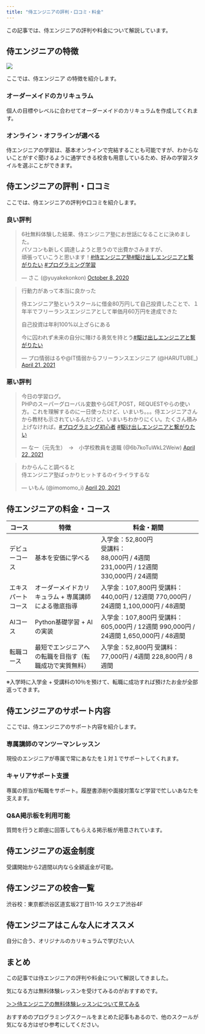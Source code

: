 ```yaml
---
title: "侍エンジニアの評判・口コミ・料金"
---
```

この記事では、侍エンジニアの評判や料金について解説しています。

侍エンジニアの特徴
---------

![](https://motoppe.net/wp-content/uploads/2021/05/samuraiengineer.png)

ここでは、侍エンジニア の特徴を紹介します。

### オーダーメイドのカリキュラム

個人の目標やレベルに合わせてオーダーメイドのカリキュラムを作成してくれます。

### オンライン・オフラインが選べる

侍エンジニアの学習は、基本オンラインで完結することも可能ですが、わからないことがすぐ聞けるように通学できる校舎も用意しているため、好みの学習スタイルを選ぶことができます。

侍エンジニアの評判・口コミ
-------------

ここでは、侍エンジニアの評判や口コミを紹介します。

### 良い評判

> 6社無料体験した結果、侍エンジニア塾にお世話になることに決めました。  
> パソコンも新しく調達しようと思うので出費かさみますが、  
> 頑張っていこうと思います！[\#侍エンジニア塾](https://twitter.com/hashtag/%E4%BE%8D%E3%82%A8%E3%83%B3%E3%82%B8%E3%83%8B%E3%82%A2%E5%A1%BE?src=hash&ref_src=twsrc%5Etfw)[\#駆け出しエンジニアと繋がりたい](https://twitter.com/hashtag/%E9%A7%86%E3%81%91%E5%87%BA%E3%81%97%E3%82%A8%E3%83%B3%E3%82%B8%E3%83%8B%E3%82%A2%E3%81%A8%E7%B9%8B%E3%81%8C%E3%82%8A%E3%81%9F%E3%81%84?src=hash&ref_src=twsrc%5Etfw) [\#プログラミング学習](https://twitter.com/hashtag/%E3%83%97%E3%83%AD%E3%82%B0%E3%83%A9%E3%83%9F%E3%83%B3%E3%82%B0%E5%AD%A6%E7%BF%92?src=hash&ref_src=twsrc%5Etfw)
>
> — さこ (@yuyakekonkon) [October 8, 2020](https://twitter.com/yuyakekonkon/status/1314104512638976005?ref_src=twsrc%5Etfw)

> 行動力があって本当に良かった
>
> 侍エンジニア塾というスクールに借金80万円して自己投資したことで、１年半でフリーランスエンジニアとして単価月60万円を達成できた
>
> 自己投資は年利100%以上ざらにある
>
> 今に囚われず未来の自分に賭ける勇気を持とう[\#駆け出しエンジニアと繋がりたい](https://twitter.com/hashtag/%E9%A7%86%E3%81%91%E5%87%BA%E3%81%97%E3%82%A8%E3%83%B3%E3%82%B8%E3%83%8B%E3%82%A2%E3%81%A8%E7%B9%8B%E3%81%8C%E3%82%8A%E3%81%9F%E3%81%84?src=hash&ref_src=twsrc%5Etfw)
>
> — プロ情弱はるや@IT情弱からフリーランスエンジニア (@HARUTUBE_) [April 21, 2021](https://twitter.com/HARUTUBE_/status/1384661167084384258?ref_src=twsrc%5Etfw)

### 悪い評判

> 今日の学習ログ。  
> PHPのスーパーグローバル変数やらGET,POST，REQUESTやらの使い方。これを理解するのに一日使ったけど、いまいち。。。侍エンジニアさんから教材も示されているんだけど、いまいちわかりにくい。たくさん積み上げなければ。[\#プログラミング初心者](https://twitter.com/hashtag/%E3%83%97%E3%83%AD%E3%82%B0%E3%83%A9%E3%83%9F%E3%83%B3%E3%82%B0%E5%88%9D%E5%BF%83%E8%80%85?src=hash&ref_src=twsrc%5Etfw) [\#駆け出しエンジニアと繋がりたい](https://twitter.com/hashtag/%E9%A7%86%E3%81%91%E5%87%BA%E3%81%97%E3%82%A8%E3%83%B3%E3%82%B8%E3%83%8B%E3%82%A2%E3%81%A8%E7%B9%8B%E3%81%8C%E3%82%8A%E3%81%9F%E3%81%84?src=hash&ref_src=twsrc%5Etfw)
>
> — なー（元先生）　→　小学校教員を退職 (@6b7koTuWkL2Weiw) [April 22, 2021](https://twitter.com/6b7koTuWkL2Weiw/status/1385195478074134528?ref_src=twsrc%5Etfw)

> わからんこと調べると  
> 侍エンジニア塾ばっかりヒットするのイライラするな
>
> — いもん (@imomomo_i) [April 20, 2021](https://twitter.com/imomomo_i/status/1384655560549691394?ref_src=twsrc%5Etfw)

## 侍エンジニアの料金・コース

コース|特徴|料金・期間
---|---|---
デビューコース|基本を安価に学べる|入学金：52,800円 <br> 受講料： <br> 88,000円 / 4週間 <br> 231,000円 / 12週間 <br> 330,000円 / 24週間|
エキスパートコース | オーダーメイドカリキュラム + 専属講師による徹底指導 | 入学金：107,800円  受講料：  440,00円 / 12週間  770,000円 / 24週間  1,100,000円 / 48週間
AIコース | Python基礎学習 + AIの実装 | 入学金：107,800円  受講料：  605,000円 / 12週間  990,000円 / 24週間  1,650,000円 / 48週間
転職コース| 最短でエンジニアへの転職を目指す（転職成功で実質無料） | 入学金：52,800円  受講料：  77,000円 / 4週間  228,800円 / 8週間  

※入学時に入学金 + 受講料の10％を預けて、転職に成功すれば預けたお金が全部返ってきます。

## 侍エンジニアのサポート内容

ここでは、侍エンジニアのサポート内容を紹介します。

### 専属講師のマンツーマンレッスン

現役のエンジニアが専属で常にあなたを１対１でサポートしてくれます。

### キャリアサポート支援

専属の担当が転職をサポート。履歴書添削や面接対策など学習で忙しいあなたを支えます。

### Q&A掲示板を利用可能

質問を行うと即座に回答してもらえる掲示板が用意されています。

## 侍エンジニアの返金制度

受講開始から2週間以内なら全額返金が可能。

## 侍エンジニアの校舎一覧

渋谷校：東京都渋谷区道玄坂2丁目11-1G スクエア渋谷4F

## 侍エンジニアはこんな人にオススメ

自分に合う、オリジナルのカリキュラムで学びたい人

## まとめ

この記事では侍エンジニアの評判や料金について解説してきました。

気になる方は無料体験レッスンを受けてみるのがおすすめです。

[＞＞侍エンジニアの無料体験レッスンについて見てみる](https://t.felmat.net/fmcl?ak=Q1491W.1.H304014.I756445)

おすすめのプログラミングスクールをまとめた記事もあるので、他のスクールが気になる方はぜひ参考にしてください。
